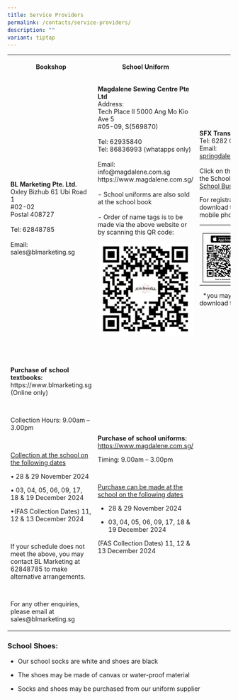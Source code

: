```yaml
---
title: Service Providers
permalink: /contacts/service-providers/
description: ""
variant: tiptap
---
```

<table style="minWidth: 75px">
<colgroup>
<col>
<col>
<col>
</colgroup>
<tbody>
<tr>
<th rowspan="1" colspan="1">
<p><strong>Bookshop</strong>
</p>
</th>
<th rowspan="1" colspan="1">
<p><strong>School Uniform</strong>
</p>
</th>
<th rowspan="1" colspan="1">
<p>School Bus</p>
</th>
</tr>
<tr>
<td rowspan="1" colspan="1">
<p><strong>BL Marketing Pte. Ltd.</strong>
<br>Oxley Bizhub 61 Ubi Road 1
<br>#02-02
<br>Postal 408727
<br>
<br>Tel: 62848785
<br>
<br>Email: sales@blmarketing.sg</p>
</td>
<td rowspan="1" colspan="1">
<p><strong>Magdalene Sewing Centre Pte Ltd</strong>
<br>Address:
<br>Tech Place II 5000 Ang Mo Kio Ave 5
<br>#05-09, S(569870)
<br>
<br>Tel: 62935840
<br>Tel: 86836993 (whatapps only)
<br>
<br>Email:
<br>info@magdalene.com.sg
<br>https://www.magdalene.com.sg/
<br>
<br>- School uniforms are also sold at the school book
<br>
<br>- Order of name tags is to be made via the above website or by scanning
this QR code:
<br>
</p>
<div class="isomer-image-wrapper">
<img style="width: 100%" height="auto" width="100%" alt="Ordering of Name Tags" src="/images/Ordering_of_Name_tags.png">
</div>
<p>
<br>
</p>
</td>
<td rowspan="1" colspan="1">
<p><strong>SFX Transport Pte Ltd</strong>
<br>Tel: 6282 0262 / 8733 0262
<br>Email: <a href="mailto:school@sfxtransport.com.sg" rel="noopener noreferrer nofollow" target="_blank">springdale@sfxtransport.com.sg</a> 
<br>
<br>Click on the link below to view the School Bus Service Fares.
<br><a href="/files/school%20bus%20service%20fares.pdf" rel="noopener noreferrer nofollow" target="_blank">School Bus Service Fares</a>
</p>
<p></p>
<p>For registration, please download the app on your mobile phone.</p>
<p></p>
<table style="minWidth: 50px">
<colgroup>
<col>
<col>
</colgroup>
<tbody>
<tr>
<th rowspan="1" colspan="1">
<p></p>
<div class="isomer-image-wrapper">
<img style="width: 100%" height="auto" width="100%" alt="" src="/images/App_store_school_bus.png">
</div>
</th>
<th rowspan="1" colspan="1">
<p></p>
<div class="isomer-image-wrapper">
<img style="width: 100%" height="auto" width="100%" alt="" src="/images/google_pay_school_bus.png">
</div>
</th>
</tr>
</tbody>
</table>
<p>&nbsp; *you may click <a href="https://go.gov.sg/sfx-parent-app-user-guide" rel="noopener noreferrer nofollow" target="_blank">here</a> to download
the guide.</p>
</td>
</tr>
<tr>
<td rowspan="1" colspan="1">
<p><strong>Purchase of school textbooks:&nbsp; </strong><a rel="noopener noreferrer nofollow" target="_blank">https://www.blmarketing.sg </a>(Online
only)</p>
<p>&nbsp;</p>
<p>Collection Hours: 9.00am – 3.00pm</p>
<p>&nbsp;</p>
<p><u>Collection at the school on the following dates</u>
</p>
<p>• 28 &amp; 29 November 2024</p>
<p>• 03, 04, 05, 06, 09, 17, 18 &amp; 19 December 2024</p>
<p>•(FAS Collection Dates) 11, 12 &amp; 13 December 2024</p>
<p>&nbsp;</p>
<p>If your schedule does not meet the above, you may contact BL Marketing
at 62848785 to make alternative arrangements.</p>
<p>&nbsp;</p>
<p>For any other enquiries, please email at <a rel="noopener noreferrer nofollow" target="_blank">sales@blmarketing.sg</a>
</p>
</td>
<td rowspan="1" colspan="1">
<p><strong>Purchase of school uniforms: </strong><a href="https://www.magdalene.com.sg/" rel="noopener noreferrer nofollow" target="_blank">https://www.magdalene.com.sg/</a>
</p>
<p>Timing: 9.00am – 3.00pm</p>
<p><strong>&nbsp;</strong>
</p>
<p><u>Purchase can be made at the school on the following dates</u>
</p>
<ul data-tight="true" class="tight">
<li>
<p>28 &amp; 29 November 2024</p>
</li>
<li>
<p>03, 04, 05, 06, 09, 17, 18 &amp; 19 December 2024</p>
</li>
</ul>
<p>(FAS Collection Dates) 11, 12 &amp; 13 December 2024</p>
</td>
<td rowspan="1" colspan="1">
<p></p>
</td>
</tr>
</tbody>
</table>
<h3><strong>School Shoes:</strong> <br></h3>
<ul>
<li>
<p>Our school socks are white and shoes are black</p>
</li>
<li>
<p>The shoes may be made of canvas or water-proof material</p>
</li>
<li>
<p>Socks and shoes may be purchased from our uniform supplier</p>
</li>
</ul>
<p></p>